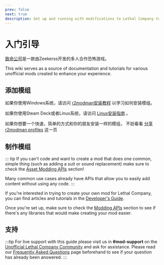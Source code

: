 ```yaml
---
prev: false
next: true
description: Get up and running with modifications to Lethal Company to enhance your experience.
---
```


# 入门引导

[致命公司](https://store.steampowered.com/app/1966720/Lethal_Company/)是一款由Zeekerss开发的多人合作恐怖游戏。

This wiki serves as a source of documentation and tutorials for various unofficial mods created to enhance your experience.

## 添加模组

如果你使用Windows系统，请访问 [r2modman安装教程](/installation/installing-r2modman) 以学习如何安装模组。

如果你使用Steam Deck或者Linux系统，请访问 [Linux安装指南](/installation/installing-r2modman-linux) 。

如果你想要一个快速，简单的方式和你的朋友安装一样的模组， 不妨看看 [分享r2modman profiles](/installation/syncing-mods) 这一页

## 制作模组

::: tip
If you can't code and want to create a mod that does one common, simple thing (such as adding a suit or sound replacement) make sure to check the [Asset Modding APIs](/dev/apis/overview#asset-apis) section!

Many common use cases already have APIs that allow you to easily add content without using any code.
:::

If you're interested in trying to create your own mod for Lethal Company, you can find articles and tutorials in the [Developer's Guide](/dev/overview).

Once you're set up, make sure to check the [Modding APIs](/dev/apis/overview) section to see if there's any libraries that would make creating your mod easier.

## 支持

:::tip
For live support with this guide please visit us in **#mod-support** on the [Unofficial Lethal Company Community](https://discord.gg/nYcQFEpXfU) and ask for assistance. Please read our [Frequently Asked Questions](extras/faq) page beforehand to see if your question has already been answered.
:::
